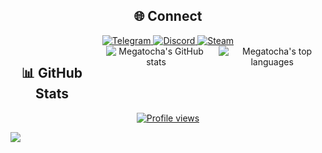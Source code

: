 <div align="center">
  <h2>🌐 Connect</h2>
  <a href="https://t.me/megatocha">
    <img src="https://img.shields.io/badge/Tochka!-2CA5E0?logo=telegram&logoColor=white&style=for-the-badge" alt="Telegram">
  </a>
  <a href="https://discord.gg/28gAgc4Q">
    <img src="https://img.shields.io/badge/megatochka-%237289DA.svg?logo=discord&logoColor=white&style=for-the-badge" alt="Discord">
  </a>
  <a href="https://steamcommunity.com/profiles/76561199059158883/">
    <img src="https://img.shields.io/badge/テトラヒドロカンナビ-%23000000.svg?logo=steam&logoColor=white&style=for-the-badge" alt="Steam">
  </a>
</div>

<div style="display: flex; justify-content: center; gap: 20px;" align="center">
  <h2>📊 GitHub Stats</h2>
  <img src="https://github-readme-stats.vercel.app/api?username=megatocha&show_icons=true&include_all_commits=true&theme=buefy&hide_border=true" alt="Megatocha's GitHub stats" />
  <img src="https://github-readme-stats.vercel.app/api/top-langs/?username=megatocha&layout=compact&theme=buefy&hide_border=true" alt="Megatocha's top languages" />
</div>
<div align="center">
  <a href="https://komarev.com/ghpvc/?username=megatocha&color=green&style=for-the-badge">
    <img src="https://komarev.com/ghpvc/?username=megatocha&color=green&style=for-the-badge&label=👀+Profile+Views" alt="Profile views">
  </a>
</div>

![](https://hit.yhype.me/github/profile?account_id=127956346)
